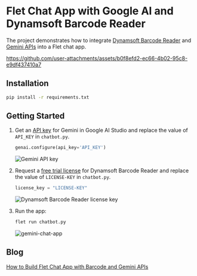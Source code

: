 # Flet Chat App with Google AI and Dynamsoft Barcode Reader
The project demonstrates how to integrate [Dynamsoft Barcode Reader](https://pypi.org/project/dbr/) and [Gemini APIs](https://ai.google.dev/tutorials/python_quickstart) into a Flet chat app.

https://github.com/user-attachments/assets/b0f8efd2-ec66-4b02-95c8-e9df437410a7

## Installation

```bash
pip install -r requirements.txt

```

## Getting Started
1. Get an [API key](https://makersuite.google.com/app/apikey) for Gemini in Google AI Studio and replace the value of `API_KEY` in `chatbot.py`.
    
    ```python
    genai.configure(api_key='API_KEY')
    ```

    ![Gemini API key](https://www.dynamsoft.com/codepool/img/2024/09/gemini-api-key.png)

    
2. Request a [free trial license](https://www.dynamsoft.com/customer/license/trialLicense?product=dbr) for Dynamsoft Barcode Reader and replace the value of `LICENSE-KEY` in `chatbot.py`.

    ```python
    license_key = "LICENSE-KEY"
    ```

    ![Dynamsoft Barcode Reader license key](https://www.dynamsoft.com/codepool/img/2024/09/dynamsoft-barcode-reader-license.png)

3. Run the app:

    ```bash
    flet run chatbot.py
    ```

   ![gemini-chat-app](https://www.dynamsoft.com/codepool/img/2024/01/flet-chat-app-gemini-barcode-api.png)

## Blog
[How to Build Flet Chat App with Barcode and Gemini APIs](https://www.dynamsoft.com/codepool/python-flet-chat-app-barcode-gemini.html)
